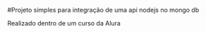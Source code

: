 #Projeto simples para integração de uma api nodejs no mongo db

Realizado dentro de um  curso da Alura

